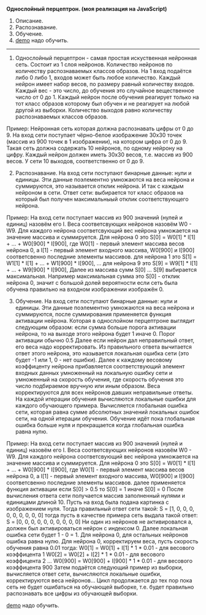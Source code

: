 **Однослойный перцептрон. (моя реализация на JavaScript)**


1. Описание.
2. Распознавание.
3. Обучение.
4. [demo](https://bystrovleonid.github.io/) надо обучить.

<hr>

1. Однослойный перцептрон - самая простая искуственная нейронная сеть.
Состоит из 1 слоя нейронов.
Количество нейронов по количеству распознаваемых классов образов.
На 1 вход подаётся либо 0 либо 1, входов может быть любое количество.
Каждый нейрон имеет набор весов, по размеру равный количеству входов.
Каждый вес - это число, до обучения это случайное вещественное число от 0 до 1.
Каждый нейрон после обучения реагирует только на тот класс образов которому был обучен и не реагирует на любой другой из выборки.
Количество выходов равно количеству распознаваемых классов образов.

Пример:
Нейронная сеть которая должна распознавать цифры от 0 до 9.
На вход сети поступает чёрно-белое изображение 30x30 точек (массив из 900 точек в 1 изображении), на котором цифра от 0 до 9.
Такая сеть должна содержать 10 нейронов, по одному нейрону на цифру.
Каждый нейрон должен иметь 30x30 весов, т.е. массив из 900 весов.
У сети 10 выходов, соответственно от 0 до 9.


2. Распознавание.
На вход сети поступают бинарные данные: нули и единицы.
Эти данные поэлементно умножаются на веса нейрона и суммируются, это называется отклик нейрона.
И так с каждым нейроном в сети.
Ответ сети: выбирается тот класс образов на который был получен максимальныый отклик соответствующего нейрона.

Пример:
На вход сети поступает массив из 900 значений (нулей и единиц) назовём его I.
Веса соответсвующих нейронов назовём W0 - W9.
Для каждого нейрона соответсвующий вес нейрона умножается на значение массива и суммируется.
Для нейрона 0 это S[0] = W0[1] * I[1] + ... + W0[900] * I[900],
где W0[1] - первый элемент массива весов нейрона 0, а I[1] - первый элемент входного массива, W0[900] и I[900] соответсвенно последние элементы массивов.
для нейрона 1 это S[1] = W1[1] * I[1] + ... + W1[900] * I[900],
...
для нейрона 9 это S[9] = W9[1] * I[1] + ... + W9[900] * I[900],
Далее из массива сумм S[0] ... S[9] выбирается максимальная.
Например максимальная сумма это S[0] - отклик нейрона 0, значит с большой долей вероятности если сеть была обучена правильно на входном изображении изображён 0.


3. Обучение.
На вход сети поступают бинарные данные: нули и единицы.
Эти данные поэлементно умножаются на веса нейрона и суммируются, после суммирования применяется функция активации нейрона.
Которая в однослойном перцептроне выглядит следующим образом:
если сумма больше порога активации нейрона, то на выходе этого нейрона будет 1 иначе 0.
Порог активации обычно 0.5
Далее если нейрон дал неправильный ответ, его веса надо корректировать.
Из правильного ответа вычитается ответ этого нейрона, это называется локальная ошибка сети (это будет -1 или 1, 0 - нет ошибки).
Далее к каждому весовому коэффиценту нейрона прибавляется соответствующий элемент входных данных умноженный на локальную ошибку сети и умноженный на скорость обучения,
где скорость обучения это число подбираемое вручную или иным образом.
Веса корректируются для всех нейронов давших неправильные ответы.
На каждой итерации обучения вычисляются локальные ошибки для каждого обучающего примера.
Вычисляется глобальная ошибка сети, которая равна сумме абсолютных значений локальных ошибок сети, на одной итерации обучения.
Обучение идёт пока глобальная ошибка больше нуля и прекращается когда глобальная ошибка равна нулю.

Пример:
На вход сети поступает массив из 900 значений (нулей и единиц) назовём его I.
Веса соответсвующих нейронов назовём W0 - W9.
Для каждого нейрона соответсвующий вес нейрона умножается на значение массива и суммируется.
Для нейрона 0 это S[0] = W0[1] * I[1] + ... + W0[900] * I[900],
где W0[1] - первый элемент массива весов нейрона 0, а I[1] - первый элемент входного массива, W0[900] и I[900] соответсвенно последние элементы массивов.
далее применяется функция активации если S[0] > 0.5 то S[0] = 1 иначе S[0] = 0
После вычисления ответа сети получается массив заполненный нулями и единицами длиной 10.
Пусть на вход была подана картинка с изображением нуля.
Тогда правильный ответ сети такой: S = [1, 0, 0, 0, 0, 0, 0, 0, 0, 0]
тогда пусть в качестве примера сеть выдала такой ответ: S = [0, 0, 0, 0, 0, 0, 0, 0, 0, 0]
Ни один из нейронов не активировался а, должен был активироваться нейрон с индексом 0.
Далее локальная ошибка сети будет 1 - 0 = 1. Для нейрона 0, для остальных нейронов ошибка равна нулю.
Для нейрона 0, корректируем веса, пусть скорость обучения равна 0.01 тогда:
W0[1] = W0[1] + I[1] * 1 * 0.01 - для весового коэффицента 1
W0[2] = W0[2] + I[2] * 1 * 0.01 - для весового коэффицента 2
...
W0[900] = W0[900] + I[900] * 1 * 0.01 - для весового коэффицента 900
Затем подаётся следующий пример из выборки, вычисляется ответ сети, вычисляются локальные ошибки, корректируются веса нейронов...
Цикл продолжается до тех пор пока сеть не будет ошибаться на обучающей выборке, т.е. будет правильно распознавать все цифры из обучающей выборки.


[demo](https://bystrovleonid.github.io/) надо обучить.
